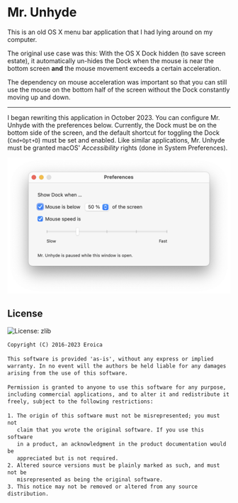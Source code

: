 # Mr. Unhyde

This is an old OS X menu bar application that I had lying around on my computer.

The original use case was this: With the OS X Dock hidden (to save screen estate), it automatically un-hides the Dock when the mouse is near the bottom screen **and** the mouse movement exceeds a certain acceleration.

The dependency on mouse acceleration was important so that you can still use the mouse on the bottom half of the screen without the Dock constantly moving up and down.

***

I began rewriting this application in October 2023. You can configure Mr. Unhyde with the preferences below. Currently, the Dock must be on the bottom side of the screen, and the default shortcut for toggling the Dock (`Cmd+Opt+D`) must be set and enabled. Like similar applications, Mr. Unhyde must be granted macOS' _Accessibility_ rights (done in System Preferences).

![Mr. Unhyde preferences](PreferencesWindow.png)

## License

![License: zlib](https://img.shields.io/badge/License-zlib-blue.svg)

```
Copyright (C) 2016-2023 Eroica

This software is provided 'as-is', without any express or implied
warranty. In no event will the authors be held liable for any damages
arising from the use of this software.

Permission is granted to anyone to use this software for any purpose,
including commercial applications, and to alter it and redistribute it
freely, subject to the following restrictions:

1. The origin of this software must not be misrepresented; you must not
   claim that you wrote the original software. If you use this software
   in a product, an acknowledgment in the product documentation would be
   appreciated but is not required.
2. Altered source versions must be plainly marked as such, and must not be
   misrepresented as being the original software.
3. This notice may not be removed or altered from any source distribution.
```
